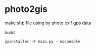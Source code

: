 # photo2gis


make shp file using by photo exif gps data

build
```
pyinstaller -F main.py --noconsole

```